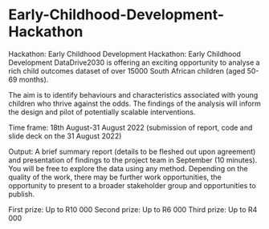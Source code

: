 # Early-Childhood-Development-Hackathon
Hackathon: Early Childhood Development
Hackathon: Early Childhood Development
DataDrive2030 is offering an exciting opportunity to analyse a rich child outcomes dataset of over 15000 South African children (aged 50-69 months).

The aim is to identify behaviours and characteristics associated with young children who thrive against the odds. The findings of the analysis will inform the design and pilot of potentially scalable interventions.

Time frame: 18th August-31 August 2022 (submission of report, code and slide deck on the 31 August 2022)

Output: A brief summary report (details to be fleshed out upon agreement) and presentation of findings to the project team in September (10 minutes). You will be free to explore the data using any method. Depending on the quality of the work, there may be further work opportunities, the opportunity to present to a broader stakeholder group and opportunities to publish.

First prize: Up to R10 000
Second prize: Up to R6 000
Third prize: Up to R4 000
